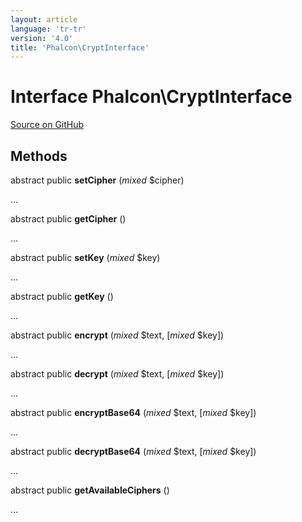 ```yaml
---
layout: article
language: 'tr-tr'
version: '4.0'
title: 'Phalcon\CryptInterface'
---
```


# Interface **Phalcon\CryptInterface**

<a href="https://github.com/phalcon/cphalcon/tree/v4.0.0/phalcon/cryptinterface.zep" class="btn btn-default btn-sm">Source on GitHub</a>

## Methods

abstract public **setCipher** (*mixed* $cipher)

...

abstract public **getCipher** ()

...

abstract public **setKey** (*mixed* $key)

...

abstract public **getKey** ()

...

abstract public **encrypt** (*mixed* $text, [*mixed* $key])

...

abstract public **decrypt** (*mixed* $text, [*mixed* $key])

...

abstract public **encryptBase64** (*mixed* $text, [*mixed* $key])

...

abstract public **decryptBase64** (*mixed* $text, [*mixed* $key])

...

abstract public **getAvailableCiphers** ()

...